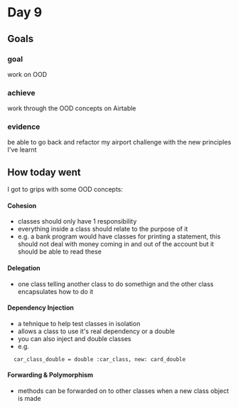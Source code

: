 # Day 9
## Goals 
### goal 
work on OOD
### achieve 
work through the OOD concepts on Airtable
### evidence 
be able to go back and refactor my airport challenge with the new principles I've learnt

## How today went
I got to grips with some OOD concepts:
#### Cohesion
- classes should only have 1 responsibility
- everything inside a class should relate to the purpose of it
- e.g. a bank program would have classes for printing a statement, this should not deal with money coming in and out of the account but it should be able to read these
#### Delegation
- one class telling another class to do somethign and the other class encapsulates how to do it
#### Dependency Injection
- a tehnique to help test classes in isolation
- allows a class to use it's real dependency or a double
- you can also inject and double classes
- e.g. 
``` car_double = double :car
  car_class_double = double :car_class, new: card_double
  ```
#### Forwarding & Polymorphism
- methods can be forwarded on to other classes when a new class object is made  

